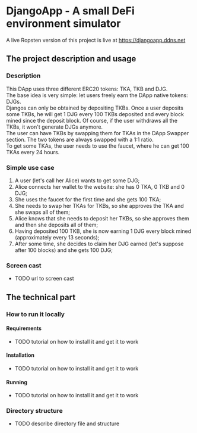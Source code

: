 # DjangoApp - A small DeFi environment simulator
A live Ropsten version of this project is live at https://djangoapp.ddns.net

## The project description and usage

### Description
This DApp uses three different ERC20 tokens: TKA, TKB and DJG.  
The base idea is very simple: let users freely earn the DApp native tokens: DJGs.  
Djangos can only be obtained by depositing TKBs. Once a user deposits some TKBs, he will get 1 DJG every 100 TKBs deposited and every block mined since the deposit block. Of course, if the user withdraws all the TKBs, it won't generate DJGs anymore.  
The user can have TKBs by swapping them for TKAs in the DApp Swapper section. The two tokens are always swapped with a 1:1 ratio.  
To get some TKAs, the user needs to use the faucet, where he can get 100 TKAs every 24 hours.

### Simple use case
1. A user (let's call her Alice) wants to get some DJG;
2. Alice connects her wallet to the website: she has 0 TKA, 0 TKB and 0 DJG;
3. She uses the faucet for the first time and she gets 100 TKA;
4. She needs to swap her TKAs for TKBs, so she approves the TKA and she swaps all of them;
5. Alice knows that she needs to deposit her TKBs, so she approves them and then she deposits all of them;
6. Having deposited 100 TKB, she is now earning 1 DJG every block mined (approximately every 13 seconds);
7. After some time, she decides to claim her DJG earned (let's suppose after 100 blocks) and she gets 100 DJG;

### Screen cast
+ TODO url to screen cast


## The technical part

### How to run it locally

#### Requirements
+ TODO tutorial on how to install it and get it to work

#### Installation
+ TODO tutorial on how to install it and get it to work

#### Running
+ TODO tutorial on how to install it and get it to work

### Directory structure
+ TODO describe directory file and structure
